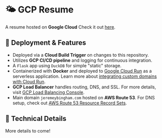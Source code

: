 # 🌤️ GCP Resume

A resume hosted on **Google Cloud** Check it out [here](https://gcp-resume.jeremeybingham.com).

## 🚀 Deployment & Features

- Deployed via a **Cloud Build Trigger** on changes to this repository.
- Utilizes **GCP CI/CD pipeline** and logging for continuous integration.
- A `Flask` app using `DuckDB` for simple "static" storage.
- Containerized with **Docker** and deployed to [Google Cloud Run](https://cloud.google.com/run) as a serverless application. Learn more about [integrating custom domains with Cloud Run](https://cloud.google.com/run/docs/integrate/custom-domain-load-balancer).
- **GCP Load Balancer** handles routing, DNS, and SSL. For more details, visit [GCP Load Balancing Console](https://console.cloud.google.com/net-services/loadbalancing).
- Main domain `jeremeybingham.com` hosted on **AWS Route 53**. For DNS setup, check out [AWS Route 53 Resource Record Sets](https://docs.aws.amazon.com/Route53/latest/DeveloperGuide/resource-record-sets-creating.html).

## 🔧 Technical Details

More details to come!
